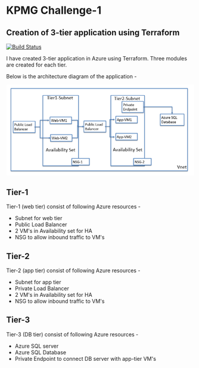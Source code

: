 # KPMG Challenge-1
## Creation of 3-tier application using Terraform



[![Build Status](https://travis-ci.org/joemccann/dillinger.svg?branch=master)](https://travis-ci.org/joemccann/dillinger)

I have created 3-tier application in Azure using Terraform. Three modules are created for each tier.

Below is the architecture diagram of the application -

![alt text](https://github.com/savageidrish/KPMG_Challange1/blob/main/Architecture-Diagram.PNG)


## Tier-1
Tier-1 (web tier) consist of following Azure resources -
- Subnet for web tier
- Public Load Balancer
- 2 VM's in Availability set for HA
- NSG to allow inbound traffic to VM's

## Tier-2
Tier-2 (app tier) consist of following Azure resources -
- Subnet for app tier
- Private Load Balancer
- 2 VM's in Availability set for HA
- NSG to allow inbound traffic to VM's

## Tier-3
Tier-3 (DB tier) consist of following Azure resources -
- Azure SQL server
- Azure SQL Database
- Private Endpoint to connect DB server with app-tier VM's

